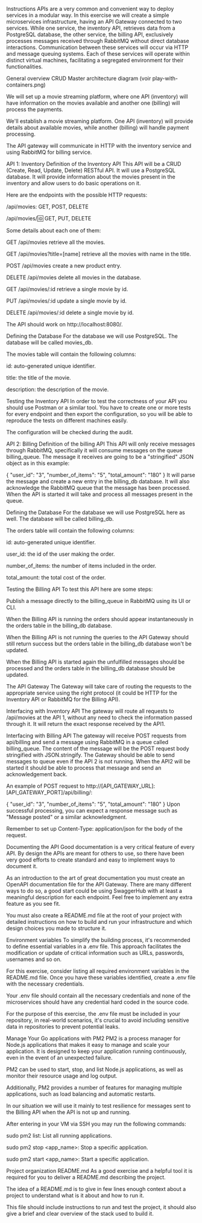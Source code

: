 Instructions
APIs are a very common and convenient way to deploy services in a modular way. In this exercise we will create a simple microservices infrastructure, having an API Gateway connected to two services. While one service, the inventory API, retrieves data from a PostgreSQL database, the other service, the billing API, exclusively processes messages received through RabbitMQ without direct database interactions. Communication between these services will occur via HTTP and message queuing systems. Each of these services will operate within distinct virtual machines, facilitating a segregated environment for their functionalities.

General overview
CRUD Master architecture diagram (voir play-with-containers.png)

We will set up a movie streaming platform, where one API (inventory) will have information on the movies available and another one (billing) will process the payments.

We'll establish a movie streaming platform. One API (inventory) will provide details about available movies, while another (billing) will handle payment processing.

The API gateway will communicate in HTTP with the inventory service and using RabbitMQ for billing service.

API 1: Inventory
Definition of the Inventory API
This API will be a CRUD (Create, Read, Update, Delete) RESTful API. It will use a PostgreSQL database. It will provide information about the movies present in the inventory and allow users to do basic operations on it.

Here are the endpoints with the possible HTTP requests:

/api/movies: GET, POST, DELETE

/api/movies/:id: GET, PUT, DELETE

Some details about each one of them:

GET /api/movies retrieve all the movies.

GET /api/movies?title=[name] retrieve all the movies with name in the title.

POST /api/movies create a new product entry.

DELETE /api/movies delete all movies in the database.

GET /api/movies/:id retrieve a single movie by id.

PUT /api/movies/:id update a single movie by id.

DELETE /api/movies/:id delete a single movie by id.

The API should work on http://localhost:8080/.

Defining the Database
For the database we will use PostgreSQL. The database will be called movies_db.

The movies table will contain the following columns:

id: auto-generated unique identifier.

title: the title of the movie.

description: the description of the movie.

Testing the Inventory API
In order to test the correctness of your API you should use Postman or a similar tool. You have to create one or more tests for every endpoint and then export the configuration, so you will be able to reproduce the tests on different machines easily.

The configuration will be checked during the audit.

API 2: Billing
Definition of the billing API
This API will only receive messages through RabbitMQ, specifically it will consume messages on the queue billing_queue. The message it receives are going to be a "stringified" JSON object as in this example:

{
  "user_id": "3",
  "number_of_items": "5",
  "total_amount": "180"
}
It will parse the message and create a new entry in the billing_db database. It will also acknowledge the RabbitMQ queue that the message has been processed. When the API is started it will take and process all messages present in the queue.

Defining the Database
For the database we will use PostgreSQL here as well. The database will be called billing_db.

The orders table will contain the following columns:

id: auto-generated unique identifier.

user_id: the id of the user making the order.

number_of_items: the number of items included in the order.

total_amount: the total cost of the order.

Testing the Billing API
To test this API here are some steps:

Publish a message directly to the billing_queue in RabbitMQ using its UI or CLI.

When the Billing API is running the orders should appear instantaneously in the orders table in the billing_db database.

When the Billing API is not running the queries to the API Gateway should still return success but the orders table in the billing_db database won't be updated.

When the Billing API is started again the unfulfilled messages should be processed and the orders table in the billing_db database should be updated.

The API Gateway
The Gateway will take care of routing the requests to the appropriate service using the right protocol (it could be HTTP for the Inventory API or RabbitMQ for the Billing API).

Interfacing with Inventory API
The gateway will route all requests to /api/movies at the API 1, without any need to check the information passed through it. It will return the exact response received by the API1.

<!-- TO DO: Add a suggestion on how to implement this ???-->
Interfacing with Billing API
The gateway will receive POST requests from api/billing and send a message using RabbitMQ in a queue called billing_queue. The content of the message will be the POST request body stringified with JSON.stringify. The Gateway should be able to send messages to queue even if the API 2 is not running. When the API2 will be started it should be able to process that message and send an acknowledgement back.

An example of POST request to http://[API_GATEWAY_URL]:[API_GATEWAY_PORT]/api/billing/:

{
  "user_id": "3",
  "number_of_items": "5",
  "total_amount": "180"
}
Upon successful processing, you can expect a response message such as "Message posted" or a similar acknowledgment.

Remember to set up Content-Type: application/json for the body of the request.

Documenting the API
Good documentation is a very critical feature of every API. By design the APIs are meant for others to use, so there have been very good efforts to create standard and easy to implement ways to document it.

As an introduction to the art of great documentation you must create an OpenAPI documentation file for the API Gateway. There are many different ways to do so, a good start could be using SwaggerHub with at least a meaningful description for each endpoint. Feel free to implement any extra feature as you see fit.

You must also create a README.md file at the root of your project with detailed instructions on how to build and run your infrastructure and which design choices you made to structure it.

Environment variables
To simplify the building process, it's recommended to define essential variables in a .env file. This approach facilitates the modification or update of critical information such as URLs, passwords, usernames and so on.

For this exercise, consider listing all required environment variables in the README.md file. Once you have these variables identified, create a .env file with the necessary credentials.


Your .env file should contain all the necessary credentials and none of the microservices should have any credential hard coded in the source code.

For the purpose of this exercise, the .env file must be included in your repository, in real-world scenarios, it's crucial to avoid including sensitive data in repositories to prevent potential leaks.

Manage Your Go applications with PM2
PM2 is a process manager for Node.js applications that makes it easy to manage and scale your application. It is designed to keep your application running continuously, even in the event of an unexpected failure.

PM2 can be used to start, stop, and list Node.js applications, as well as monitor their resource usage and log output.

Additionally, PM2 provides a number of features for managing multiple applications, such as load balancing and automatic restarts.

In our situation we will use it mainly to test resilience for messages sent to the Billing API when the API is not up and running.

After entering in your VM via SSH you may run the following commands:

sudo pm2 list: List all running applications.

sudo pm2 stop <app_name>: Stop a specific application.

sudo pm2 start <app_name>: Start a specific application.

Project organization
README.md
As a good exercise and a helpful tool it is required for you to deliver a README.md describing the project.

The idea of a README.md is to give in few lines enough context about a project to understand what is it about and how to run it.

This file should include instructions to run and test the project, it should also give a brief and clear overview of the stack used to build it.
